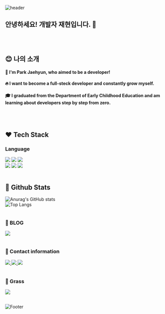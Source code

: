![header](https://capsule-render.vercel.app/api?type=waving&color=gradient&height=300&section=header&text=어%20서%20오%20세%20요&fontColor=ecf6fa&fontAlignY=50&animation=twinkling&fontSize=80)

## 안녕하세요! 개발자 재현입니다. 👋
<br/>
<br/>

<div>
  <!--Body-->
  
  ## :blush: 나의 소개
  #### :raising_hand: I'm Park Jaehyun, who aimed to be a developer!<br/>
  #### :fire: I want to become a full-steck developer and constantly grow myself.<br/>
  #### :mortar_board: I graduated from the Department of Early Childhood Education and am learning about developers step by step from zero.
  <br/>
  <br/>
  
  ## :hearts: Tech Stack
  ### Language
  <!--Python 앞으로 배울 것-->
  <img src="https://img.shields.io/badge/Python-3776AB?style=flat-square&logo=Python&logoColor=white"/>
  <!--JavaScript 앞으로 배울 것-->
  <img src="https://img.shields.io/badge/JavaScript-F7DF1E?style=flat-square&logo=JavaScript&logoColor=white"/>
  <!--HTML5 앞으로 배울 것-->
  <img src="https://img.shields.io/badge/HTML5-E34F26?style=flat-square&logo=HTML5&logoColor=white"/>
  <br/>
  <!--Flask 앞으로 배울 것-->
  <img src="https://img.shields.io/badge/FLASK-3BABC3?style=flat-square&logo=FLASK&logoColor=white"/>
  <!--Django 앞으로 배울 것-->
  <img src="https://img.shields.io/badge/Django-092E20?style=flat-square&logo=Django&logoColor=white"/>
  <!--FastAPI 앞으로 배울 것-->
  <img src="https://img.shields.io/badge/FastAPI-009688?style=flat-square&logo=FastAPI&logoColor=white"/>
  <br/>
  <br/>

  ## 🤔 Github Stats
  ![Anurag's GitHub stats](https://github-readme-stats.vercel.app/api?username=chdan-hub&show_icons=true&theme=radical)
  <br/>
  ![Top Langs](https://github-readme-stats.vercel.app/api/top-langs/?username=chdan-hub&layout=compact)
  <br/>
  <br/>
  
  ### :seedling: BLOG
  <!--Velog-->
  <a href="https://velog.io/@ksmii358/posts">
  <img src="https://img.shields.io/badge/Velog-20C997?style=flat-square&logo=Velog&logoColor=white"/>
    </a>
  <br/>
  <br/>
  
  ### :iphone: Contact information
  <!--Instagram-->
  <a href="https://www.instagram.com/m_u_nzzi/">
  <img src="https://img.shields.io/badge/Instagram-FF0069?style=flat-square&logo=Instagram&logoColor=white"/>
  </a>
  <!--Gmail-->
  <a href="https://accounts.google.com/SignOutOptions?hl=ko&continue=https://mail.google.com/mail&service=mail&ec=GBRAFw">
  <img src="https://img.shields.io/badge/Gmail-EA4335?style=flat-square&logo=Gmail&logoColor=white"/>
  </a>
  <!--Discord-->
  <img src="https://img.shields.io/badge/Discord-5865F2?style=flat-square&logo=Discord&logoColor=white"/>
  <br/>
  <br/>
  
  ### :hear_no_evil: Grass
  <img src="http://mazandi.herokuapp.com/api?handle={chdan-hub}&theme=warm"/>
  <br/>
  <br/>

</div>

![Footer](https://capsule-render.vercel.app/api?type=waving&color=gradient&height=300&section=footer&text=감%20사%20합%20니%20다&fontColor=ecf6fa&fontAlignY=50&animation=twinkling&fontSize=80)
<!--
**chdan-hub/chdan-hub** is a ✨ _special_ ✨ repository because its `README.md` (this file) appears on your GitHub profile.

Here are some ideas to get you started:

- 🔭 I’m currently working on ...
- 🌱 I’m currently learning ...
- 👯 I’m looking to collaborate on ...
- 🤔 I’m looking for help with ...
- 💬 Ask me about ...
- 📫 How to reach me: ...
- 😄 Pronouns: ...
- ⚡ Fun fact: ...
-->

